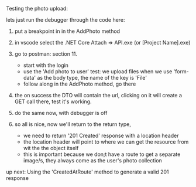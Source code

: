  Testing the photo upload:
 
 lets just run the debugger through the code here:
 1. put a breakpoint in in the AddPhoto method
 2. in vscode select the .NET Core Attach => API.exe (or [Project Name].exe)
 3. go to postman: section 11.
    * start with the login
    * use the 'Add photo to user' test: we upload files when we use 'form-data' as the body type, the name of the key is 'File'
    * follow along in the AddPhoto method, go there
 4. the on success the DTO will contain the url, clicking on it will create a GET call there, test it's working.
 5. do the same now, with debugger is off

 6. so all is nice, now we'll return to the return type, 
    * we need to return '201 Created' response with a location header
    * the location header will point to where we can get the resource from wit the the object itself
    * this is important because we don;t have a route to get a separate image/s, they always come as the user's photo collection

up next: Using the 'CreatedAtRoute' method to generate a valid 201 response